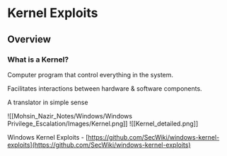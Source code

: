 # Kernel Exploits

## Overview

### What is a Kernel?

Computer program that control everything in the system.

Facilitates interactions between hardware & software components.

A translator in simple sense

![[Mohsin_Nazir_Notes/Windows/Windows Privilege_Escalation/Images/Kernel.png]]
![[Kernel_detailed.png]]

Windows Kernel Exploits - [https://github.com/SecWiki/windows-kernel-exploits](https://github.com/SecWiki/windows-kernel-exploits)




